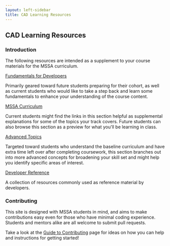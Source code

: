 ```yaml
---
layout: left-sidebar
title: CAD Learning Resources
---
```


## CAD Learning Resources

### Introduction

The following resources are intended as a supplement to your course materials for the MSSA curriculum.

<div class="resource-row">
    <div class="resource-div">
        <a href="/technical-skills/cad/learning-resources/fundamentals.md">
            <p class="resource-title">Fundamentals for Developers</p>
        </a>
        <p class="resource-description">
            Primarily geared toward future students preparing for their cohort, as well as current students who would like to take a step back and learn some fundamentals to enhance your understanding of the course content.
        </p>
    </div>
    <div class="resource-div">
        <a href="/technical-skills/cad/learning-resources/mssa-curriculum.md">
            <p class="resource-title">MSSA Curriculum</p>
        </a>
        <p class="resource-description">
            Current students might find the links in this section helpful as supplemental explanations for some of the topics your track covers.  Future students can also browse this section as a preview for what you'll be learning in class.
        </p>
    </div>
    <div class="resource-div">
        <a href="/technical-skills/cad/learning-resources/advanced-topics.md">
            <p class="resource-title">Advanced Topics</p>
        </a>
        <p class="resource-description">
            Targeted toward students who understand the baseline curriculum and have extra time left over after completing coursework, this section branches out into more advanced concepts for broadening your skill set and might help you identify specific areas of interest.
        </p>
    </div>
    <div class="resource-div">
        <a href="/technical-skills/cad/learning-resources/reference.md">
            <p class="resource-title">Developer Reference</p>
        </a>
        <p class="resource-description">
            A collection of resources commonly used as reference material by developers.
        </p>
    </div>
</div>

### Contributing

This site is designed with MSSA students in mind, and aims to make contributions easy even for those who have minimal coding experience.  Students and mentors alike are all welcome to submit pull requests.

Take a look at the [Guide to Contributing](/contributing.html) page for ideas on how you can help and instructions for getting started!